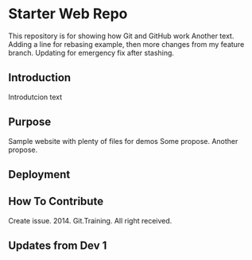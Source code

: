 # Starter Web Repo

This repository is for showing how Git and GitHub work
Another text. Adding a line for rebasing example, then more changes from my feature branch. Updating for emergency fix after stashing.

## Introduction
Introdutcion text

## Purpose

Sample website with plenty of files for demos
Some propose.
Another propose.

## Deployment

## How To Contribute
Create issue.
2014. Git.Training. All right received.

## Updates from Dev 1
